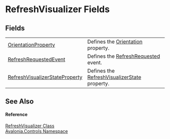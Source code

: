 # RefreshVisualizer Fields




## Fields
<table>
<tr>
<td><a href="F_Avalonia_Controls_RefreshVisualizer_OrientationProperty">OrientationProperty</a></td>
<td>Defines the <a href="P_Avalonia_Controls_RefreshVisualizer_Orientation">Orientation</a> property.</td>
</tr>
<tr>
<td><a href="F_Avalonia_Controls_RefreshVisualizer_RefreshRequestedEvent">RefreshRequestedEvent</a></td>
<td>Defines the <a href="E_Avalonia_Controls_RefreshVisualizer_RefreshRequested">RefreshRequested</a> event.</td>
</tr>
<tr>
<td><a href="F_Avalonia_Controls_RefreshVisualizer_RefreshVisualizerStateProperty">RefreshVisualizerStateProperty</a></td>
<td>Defines the <a href="P_Avalonia_Controls_RefreshVisualizer_RefreshVisualizerState">RefreshVisualizerState</a> property.</td>
</tr>
</table>

## See Also


#### Reference
<a href="T_Avalonia_Controls_RefreshVisualizer">RefreshVisualizer Class</a>  
<a href="N_Avalonia_Controls">Avalonia.Controls Namespace</a>  
